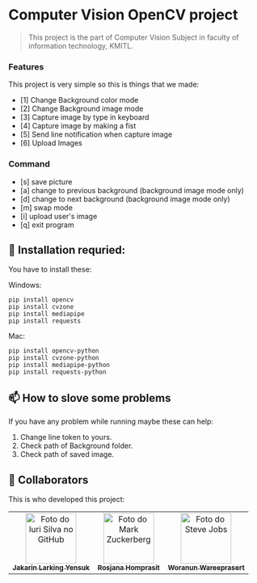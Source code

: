 # Computer Vision OpenCV project

<!---This project is the part of Computer Vision Subject in faculty of information technology, KMITL--->

> This project is the part of Computer Vision Subject in faculty of information technology, KMITL.

### Features
This project is very simple so this is things that we made:

- [1] Change Background color mode
- [2] Change Background image mode
- [3] Capture image by type in keyboard
- [4] Capture image by making a fist
- [5] Send line notification when capture image
- [6] Upload Images


### Command
- [s] save picture
- [a] change to previous background (background image mode only)
- [d] change to next background (background image mode only)
- [m] swap mode
- [i] upload user's image
- [q] exit program


## 🚀 Installation requried:

You have to install these:

Windows:
```
pip install opencv
pip install cvzone
pip install mediapipe
pip install requests
```
Mac:
```
pip install opencv-python
pip install cvzone-python
pip install mediapipe-python
pip install requests-python
```

## 📫 How to slove some problems
If you have any problem while running maybe these can help:

1. Change line token to yours.
2. Check path of Background folder.
3. Check path of saved image.


## 🤝 Collaborators

This is who developed this project:

<table>
  <tr>
    <td align="center">
      <a href="https://github.com/larkingz01">
        <img src="https://scontent.fbkk5-3.fna.fbcdn.net/v/t1.6435-9/196461751_1911170919051660_5980229829981814581_n.jpg?_nc_cat=105&ccb=1-5&_nc_sid=09cbfe&_nc_eui2=AeHw7KT6Df8hKiLZ1NjbtO2UoQAym5Xhey-hADKbleF7LwjoAo4J31XnuNoUuZWdTwjuNQgYKUv3be5vHOlGfOIv&_nc_ohc=l-6sflSDGyUAX_gE9BU&tn=Fg0pRutN-1QS4-57&_nc_ht=scontent.fbkk5-3.fna&oh=00_AT8Z5pTR4VXL5-co8zvLA0bV53GL89UcJQsGEaLv1KMEsA&oe=62723CE3" width="100px;" alt="Foto do Iuri Silva no GitHub"/><br>
        <sub>
          <b>Jakarin Larking Yensuk</b>
        </sub>
      </a>
    </td>
    <td align="center">
      <a href="https://github.com/64070145Rosjana">
        <img src="https://scontent.fbkk22-3.fna.fbcdn.net/v/t39.30808-6/269874086_3106655866248059_2366126768363700267_n.jpg?_nc_cat=111&ccb=1-5&_nc_sid=09cbfe&_nc_eui2=AeGHu1Akh-JfqtD2myl6HwgW2fACXmmfcdTZ8AJeaZ9x1BHIWBrXE5e47tmA9gUF0Gk3tjbdqnfq6K8BJolW6yQo&_nc_ohc=QzF9R6vc3BwAX-MmKvM&_nc_ht=scontent.fbkk22-3.fna&oh=00_AT9OEZw1PHNol3IMM-tGV_ZcsxyNB26rqo73puuULlX_eA&oe=6250C457" width="100px;" alt="Foto do Mark Zuckerberg"/><br>
        <sub>
          <b>Rosjana Homprasit </b>
        </sub>
      </a>
    </td>
    <td align="center">
      <a href="#">
        <img src="https://scontent.fbkk2-8.fna.fbcdn.net/v/t39.30808-6/278004158_5357431097654857_2033120546815710241_n.jpg?_nc_cat=103&ccb=1-5&_nc_sid=730e14&_nc_eui2=AeG_6jW1oydmpahetpnEuHXUyutaH2E3iIbK61ofYTeIhlhlk4ZjaoIDG73bZng1Ru484l_Ex0DYibWt8WkWJWpC&_nc_ohc=iVLyF_B7tqUAX8AepRe&_nc_ht=scontent.fbkk2-8.fna&oh=00_AT9aafB8zFfWkDfqDAvcRnj-darklq8WFPH2azLJ8mJglQ&oe=6251496A" width="100px;" alt="Foto do Steve Jobs"/><br>
        <sub>
          <b>Woranun Wareeprasert</b>
        </sub>
      </a>
    </td>
  </tr>
</table>
